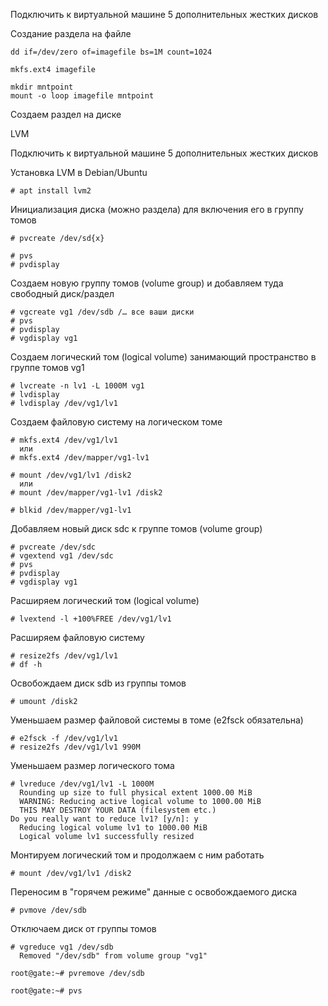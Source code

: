 Подключить к виртуальной машине 5 дополнительных жестких дисков

Создание раздела на файле

```
dd if=/dev/zero of=imagefile bs=1M count=1024
```
```
mkfs.ext4 imagefile
```
```
mkdir mntpoint
mount -o loop imagefile mntpoint
```
Создаем раздел на диске

LVM

Подключить к виртуальной машине 5 дополнительных жестких дисков

Установка LVM в Debian/Ubuntu
```
# apt install lvm2
```
Инициализация диска (можно раздела) для включения его в группу томов
```
# pvcreate /dev/sd{x} 

# pvs
# pvdisplay
```
Создаем новую группу томов (volume group) и добавляем туда свободный диск/раздел
```
# vgcreate vg1 /dev/sdb /… все ваши диски
# pvs
# pvdisplay
# vgdisplay vg1
```
Создаем логический том (logical volume) занимающий пространство в группе томов vg1
```
# lvcreate -n lv1 -L 1000M vg1
# lvdisplay
# lvdisplay /dev/vg1/lv1
```
Создаем файловую систему на логическом томе
```
# mkfs.ext4 /dev/vg1/lv1
  или
# mkfs.ext4 /dev/mapper/vg1-lv1
```
```
# mount /dev/vg1/lv1 /disk2
  или
# mount /dev/mapper/vg1-lv1 /disk2
```
```
# blkid /dev/mapper/vg1-lv1
```
Добавляем новый диск sdc к группе томов (volume group)
```
# pvcreate /dev/sdc
# vgextend vg1 /dev/sdc
# pvs
# pvdisplay
# vgdisplay vg1
```
Расширяем логический том (logical volume)
```
# lvextend -l +100%FREE /dev/vg1/lv1
```
Расширяем файловую систему
```
# resize2fs /dev/vg1/lv1
# df -h
```
Освобождаем диск sdb из группы томов
```
# umount /disk2
```
Уменьшаем размер файловой системы в томе (e2fsck обязательна)
```
# e2fsck -f /dev/vg1/lv1
# resize2fs /dev/vg1/lv1 990M
```
Уменьшаем размер логического тома
```
# lvreduce /dev/vg1/lv1 -L 1000M
  Rounding up size to full physical extent 1000.00 MiB
  WARNING: Reducing active logical volume to 1000.00 MiB
  THIS MAY DESTROY YOUR DATA (filesystem etc.)
Do you really want to reduce lv1? [y/n]: y
  Reducing logical volume lv1 to 1000.00 MiB
  Logical volume lv1 successfully resized
```
Монтируем логический том и продолжаем с ним работать
```
# mount /dev/vg1/lv1 /disk2
```
Переносим в "горячем режиме" данные с освобождаемого диска
```
# pvmove /dev/sdb
```
Отключаем диск от группы томов
```
# vgreduce vg1 /dev/sdb
  Removed "/dev/sdb" from volume group "vg1"

root@gate:~# pvremove /dev/sdb

root@gate:~# pvs
```
